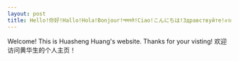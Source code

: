 ```yaml
---
layout: post
title: Hello!你好!Hallo!Hola!Bonjour!नमस्ते!Ciao!こんにちは!Здравствуйте!สวัสดี!Merhaba!xin chào!Olá!
---
```


Welcome! This is Huasheng Huang's website. Thanks for your visting! 
欢迎访问黄华生的个人主页！
